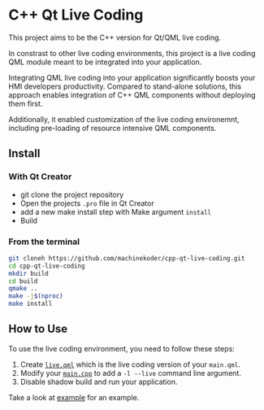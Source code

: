 # C++ Qt Live Coding

This project aims to be the C++ version for Qt/QML live coding.

In constrast to other live coding environments, this project is a live coding QML module meant to be integrated into your application.

Integrating QML live coding into your application significantly boosts your HMI developers productivity. Compared to stand-alone solutions, this approach enables integration of C++ QML components without deploying them first.

Additionally, it enabled customization of the live coding environemnt, including pre-loading of resource intensive QML components.

## Install

### With Qt Creator

* git clone the project repository
* Open the projects `.pro` file in Qt Creator
* add a new make install step with Make argument `install`
* Build

### From the terminal

```bash
git cloneh https://github.com/machinekoder/cpp-qt-live-coding.git
cd cpp-qt-live-coding
mkdir build
cd build
qmake ..
make -j$(nproc)
make install
```

## How to Use

To use the live coding environment, you need to follow these steps:

1. Create [`live.qml`](./example/live.qml) which is the live coding version of your `main.qml`.
2. Modify your [`main.cpp`](./example/main.cpp) to add a `-l --live` command line argument.
3. Disable shadow build and run your application.

Take a look at [example](./example) for an example.
